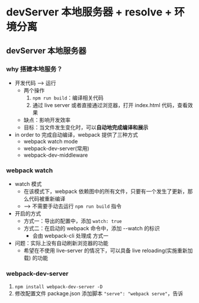 <!--
 * @Author: East
 * @Date: 2021-11-08 16:41:44
 * @LastEditTime: 2021-11-08 17:30:47
 * @LastEditors: Please set LastEditors
 * @Description: devServer 本地服务器 + resolve + 环境分离
 * @FilePath: \forGreaterGood\vue3\09-devServer-resolve-环境分离.md
-->
# devServer 本地服务器 + resolve + 环境分离
## devServer 本地服务器
### why 搭建本地服务？
+ 开发代码 --> 运行
  - 两个操作
    1. `npm run build`：编译相关代码
    2. 通过 live server 或者直接通过浏览器，打开 index.html 代码，查看效果
  - 缺点：影响开发效率
  - 目标：当文件发生变化时，可以**自动地完成编译和展示**
+ in order to 完成自动编译，webpack 提供了三种方式
  - webpack watch mode
  - webpack-dev-server(常用)
  - webpack-dev-middleware

### webpack watch
+ watch 模式
  - 在该模式下，webpack 依赖图中的所有文件，只要有一个发生了更新，那么代码被重新编译
  - --> 不需要手动去运行 `npm run build` 指令
+ 开启的方式
  - 方式一：导出的配置中，添加 `watch: true`
  - 方式二：在启动的 webpack 命令中，添加 --watch 的标识
    * 会由 webpack-cli 处理成 方式一
+ 问题：实际上没有自动刷新浏览器的功能
  - 希望在不使用 live-server 的情况下，可以具备 live reloading(实施重新加载) 的功能

### webpack-dev-server
1. `npm install webpack-dev-server -D`
2. 修改配置文件 package.json 添加脚本 `"serve": "webpack serve"`，告诉
